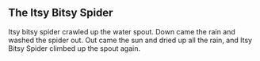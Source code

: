 ## The Itsy Bitsy Spider
Itsy bitsy spider crawled up the water spout.
Down came the rain and washed the spider out.
Out came the sun and dried up all the rain,
and Itsy Bitsy Spider climbed up the spout again.

